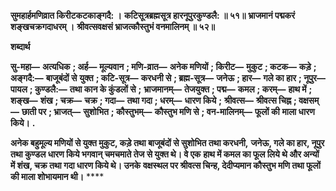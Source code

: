 **सुमहार्हमणिव्रात किरीटकटकाङ्गदै: ।** **कटिसूत्रब्रह्मसूत्र हारनूपुरकुण्डलै: ॥ ५१॥** **भ्राजमानं पद्मकरं शङ्खचक्रगदाधरम् ।** **श्रीवत्सवक्षसं भ्राजत्कौस्तुभं वनमालिनम् ॥ ५२॥** 

**शब्दार्थ** 

**सु-महा—** **अत्यधिक** **; अर्ह—** **मूल्यवान** **; मणि-व्रात—** **अनेक मणियों** **; किरीट—** **मुकुट** **; कटक—** **कड़े** **; अङ्गदै:—** **बाजूबंदों से** **युक्त** **; कटि-सूत्र—** **करधनी से** **; ब्रह्म-सूत्र—** **जनेऊ** **; हार—** **गले का हार** **; नूपुर—** **पायल** **; कुण्डलै:—** **तथा कान के कुंडलों से** **;** **भ्राजमानम्—** **तेजयुक्त** **; पद्म—** **कमल** **; करम्—** **हाथ में** **; शङ्ख—** **शंख** **; चक्र—** **चक्र** **; गदा—** **तथा गदा** **; धरम्—** **धारण किये** **;** **श्रीवत्स—** **श्रीवत्स चिह्न** **; वक्षसम्—** **छाती पर** **; भ्राजत्—** **सुशोभित** **; कौस्तुभम्—** **कौस्तुभ मणि से** **; वन-मालिनम्—** **फूलों की** **माला धारण किये।** **.** 

**अनेक बहुमूल्य मणियों से युक्त मुकुट, कड़े तथा बाजूबंदों से सुशोभित तथा करधनी,** **जनेऊ, गले का हार, नूपुर तथा कुण्डल धारण किये भगवान् चमचमाते तेज से युक्त थे। वे एक** **हाथ में कमल का फूल लिये थे और अन्यों में शंख, चक्र तथा गदा धारण किये थे। उनके** **वक्षस्थल पर श्रीवत्स चिन्ह, देदीप्यमान कौस्तुभ मणि तथा फूलों की माला शोभायमान थी।** **** 